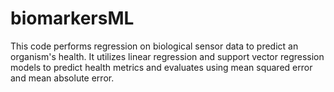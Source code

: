 # biomarkersML
This code performs regression on biological sensor data to predict an organism's health. It utilizes linear regression and support vector regression models to predict health metrics and evaluates using mean squared error and mean absolute error.

